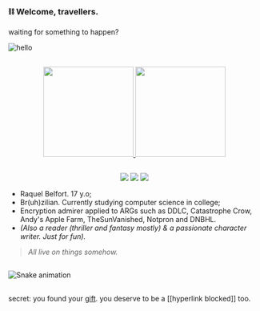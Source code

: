   ### ⛓️ Welcome, travellers.
  waiting for something to happen?
  
  ![hello](https://user-images.githubusercontent.com/61334929/154825699-eadaa76b-3971-4930-b940-c56c4040cef5.png)

  ##

<div align="center">
  <a href="https://github.com/raquelbelfort">
  <img height="180em" src="https://github-readme-stats.vercel.app/api?username=raquelbelfort&show_icons=true&theme=midnight-purple&include_all_commits=true&count_private=true"/>
  <img height="180em" src="https://github-readme-stats.vercel.app/api/top-langs/?username=raquelbelfort&layout=compact&langs_count=7&theme=midnight-purple"/>
</div>
  
  ##
  
<div align="center"> 
  <a href="https://instagram.com/belf.art_" target="_blank"><img src="https://img.shields.io/badge/-Instagram-%23E4405F?style=for-the-badge&logo=instagram&logoColor=white" target="_blank"></a>
  <a href = "mailto:raquelzinha.belfort@gmail.com"><img src="https://img.shields.io/badge/-Gmail-%23333?style=for-the-badge&logo=gmail&logoColor=white" target="_blank"></a>
  <a href=" https://www.linkedin.com/in/raquel-belfort-b17295232/" target="_blank"><img src="https://img.shields.io/badge/-LinkedIn-%230077B5?style=for-the-badge&logo=linkedin&logoColor=white" target="_blank"></a> 
</div>
  
  - Raquel Belfort. 17 y.o;
  - Br(uh)zilian. Currently studying computer science in college;
  - Encryption admirer applied to ARGs such as DDLC, Catastrophe Crow, Andy's Apple Farm, TheSunVanished, Notpron and DNBHL.
  - _(Also a reader (thriller and fantasy mostly) & a passionate character writer. Just for fun)._
    
  > _All live on things somehow._
  
  ##
  
![Snake animation](https://github.com/raquelbelfort/raquelbelfort/blob/output/github-contribution-grid-snake.svg)
  
  ##
  
secret: you found your [gift](https://open.spotify.com/playlist/1SOM5nwnMSx8zQCSg5HlkT?si=c06d90e28e124c86). you deserve to be a [[hyperlink blocked]] too.


